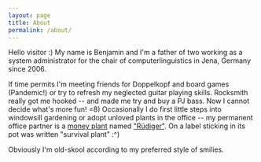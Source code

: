 ```yaml
---
layout: page
title: About
permalink: /about/
---
```


Hello visitor :) My name is Benjamin and I'm a father of two working as a system administrator for the chair of computerlinguistics in Jena, Germany since 2006.

If time permits I'm meeting friends for Doppelkopf and board games (Pandemic!) or try to refresh my neglected guitar playing skills. Rocksmith really got me hooked -- and made me try and buy a PJ bass. Now I cannot decide what's more fun! =8)
Occasionally I do first little steps into windowsill gardening or adopt unloved plants in the office -- my permanent office partner is a [money plant](https://en.wikipedia.org/wiki/Epipremnum_aureum "money plant"
) named ["Rüdiger"](https://en.wikipedia.org/wiki/R%C3%BCdiger_Nehberg "Rüdiger Nehberg"). On a label sticking in its pot was written "survival plant" :^)

Obviously I'm old-skool according to my preferred style of smilies.
